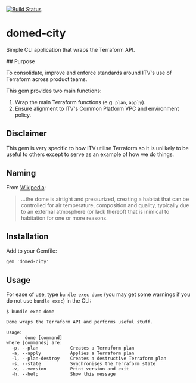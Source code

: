[![Build Status](https://travis-ci.org/ITV/domed-city.svg?branch=master)](https://travis-ci.org/ITV/domed-city)

# domed-city
Simple CLI application that wraps the Terraform API.

## Purpose

To consolidate, improve and enforce standards around ITV's use of Terraform across product teams.

This gem provides two main functions:

1. Wrap the main Terraform functions (e.g. `plan`, `apply`).
2. Ensure alignment to ITV's Common Platform VPC and environment policy.

## Disclaimer

This gem is very specific to how ITV utilise Terraform so it is unlikely to be useful to others except
to serve as an example of how we do things.

## Naming

From [Wikipedia](https://en.wikipedia.org/wiki/Domed_city):

> ...the dome is airtight and pressurized, creating a habitat that can be controlled for air temperature, composition and quality, typically due to an external atmosphere (or lack thereof) that is inimical to habitation for one or more reasons.

## Installation

Add to your Gemfile:

```
gem 'domed-city'
```

## Usage

For ease of use, type `bundle exec dome` (you may get some warnings if you do not use `bundle exec`) in the CLI:

```
$ bundle exec dome

Dome wraps the Terraform API and performs useful stuff.

Usage:
       dome [command]
where [commands] are:
  -p, --plan            Creates a Terraform plan
  -a, --apply           Applies a Terraform plan
  -l, --plan-destroy    Creates a destructive Terraform plan
  -s, --state           Synchronises the Terraform state
  -v, --version         Print version and exit
  -h, --help            Show this message
```
